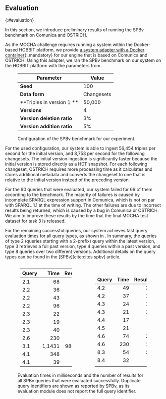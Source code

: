 ## Evaluation
{:#evaluation}

In this section, we introduce preliminary results of running the SPBv benchmark on Comunica and OSTRICH.

As the MOCHA challenge requires running a system within the Docker-based HOBBIT platform,
we provide [a system adapter with a Docker container](https://github.com/rdfostrich/challenge-mocha-2018){:.mandatory}
for our engine that is based on Comunica and OSTRICH.
Using this adapter, we ran the SPBv benchmark on our system on the HOBBIT platform with the parameters from [](#benchmark-params).

<figure id="benchmark-params" class="table" markdown="1">

| Parameter                   | Value      |
|-----------------------------|------------|
| **Seed**                    | 100        |
| **Data form**               | Changesets |
| **Triples in version 1   ** | 50,000     |
| **Versions**                | 4          |
| **Version deletion ratio**  | 3%         |
| **Version addition ratio**  | 5%         |

<figcaption markdown="block">
Configuration of the SPBv benchmark for our experiment.
</figcaption>
</figure>

For the used configuration, our system is able to ingest 56,454 triples per second for the initial version,
and 8,753 per second for the following changesets.
The initial version ingestion is significantly faster because the initial version is stored directly as a HDT snapshot.
For each following changeset, OSTRICH requires more processing time as it calculates and stores additional metadata
and converts the changeset to one that is relative to the initial version instead of the preceding version.

For the 90 queries that were evaluated, our system failed for 69 of them according to the benchmark.
The majority of failures is caused by incomplete SPARQL expression support in Comunica, which is not on par with SPARQL 1.1 at the time of writing.
The other failures are due to incorrect results being returned, which is caused by a bug in Comunica or OSTRICH.
We aim to improve these results by the time that the final MOCHA test dataset for task 3 is released.

For the remaining successful queries, our system achieves fast query evaluation times for all query types, as shown in [](#benchmark-results).
In summary, the queries of type 2 (queries starting with a 2-prefix) query within the latest version,
type 3 retrieves a full past version,
type 4 queries within a past version,
and type 8 queries over two different versions.
Additional details on the query types can be found in the [SPBv](cite:cites spbv) article.

<figure id="benchmark-results" class="table" markdown="1">

<center>
<div markdown="1" style="width:12em;display:inline-block">

| Query | Time    | Results  |
|-------|--------:|---------:|
| 2.1   |     68  |  96      |
| 2.2   |     36  |   7      |
| 2.2   |     43  |   7      |
| 2.2   |     96  |  72      |
| 2.3   |     22  |   1      |
| 2.3   |     19  |   1      |
| 2.3   |     40  |   2      |
| 2.6   |    230  |  46      |
| 3.1   | 1,1431  |  98,513  |
| 4.1   |    348  |  25      |
| 4.1   |     39  |  66      |

</div>

<div markdown="1" style="width:12em;display:inline-block;margin-left:5em">

| Query | Time    | Results |
|-------|--------:|--------:|
| 4.2   |    49   | 32      |
| 4.2   |    37   | 12      |
| 4.3   |    24   | 14      |
| 4.3   |    21   | 15      |
| 4.4   |    17   |  0      |
| 4.5   |    21   |  0      |
| 4.6   |    74   | 33      |
| 4.6   |   230   | 17      |
| 8.3   |    54   | 21      |
| 8.4   |    32   |  0      |
|       |         |         |

</div>
</center>

<figcaption markdown="block">
Evaluation times in milliseconds and the number of results for all SPBv queries that were evaluated successfully.
Duplicate query identifiers are shown as reported by SPBv, as its evaluation module does not report the full query identifier.
</figcaption>
</figure>


